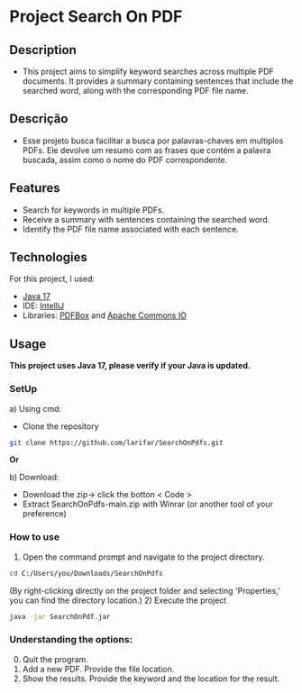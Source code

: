 # Project Search On PDF

## Description

- This project aims to simplify keyword searches across multiple PDF documents. It provides a summary containing sentences that include the searched word, along with the corresponding PDF file name.


## Descrição

- Esse projeto busca facilitar a busca por palavras-chaves em multiplos PDFs. Ele devolve um resumo com as frases que contém a palavra buscada, assim como o nome do PDF correspondente. 

## Features

- Search for keywords in multiple PDFs.
- Receive a summary with sentences containing the searched word.
- Identify the PDF file name associated with each sentence.

## Technologies
For this project, I used:
- [Java 17](https://www.oracle.com/br/java/technologies/downloads/)
- IDE: [IntelliJ](https://www.jetbrains.com/idea/)
- Libraries: [PDFBox](https://pdfbox.apache.org/) and [Apache Commons IO](https://commons.apache.org/proper/commons-io/download_io.cgi)

## Usage 
**This project uses Java 17, please verify if your Java is updated.**
### SetUp
a) Using cmd:
- Clone the repository
```bash
git clone https://github.com/larifar/SearchOnPdfs.git
```
**Or** 

b) Download:
- Download the zip-> click the botton < Code >
- Extract SearchOnPdfs-main.zip with Winrar (or another tool of your preference)

### How to use
1) Open the command prompt and navigate to the project directory.
```bash
cd C:/Users/you/Downloads/SearchOnPdfs
```
(By right-clicking directly on the project folder and selecting 'Properties,' you can find the directory location.)
2) Execute the project
```bash
java -jar SearchOnPdf.jar
```

### Understanding the options:
0) Quit the program.
1) Add a new PDF. Provide the file location.
2) Show the results. Provide the keyword and the location for the result.